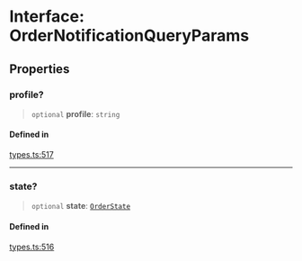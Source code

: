 # Interface: OrderNotificationQueryParams

## Properties

### profile?

> `optional` **profile**: `string`

#### Defined in

[types.ts:517](https://github.com/monerium/js-monorepo/blob/main/packages/sdk/src/types.ts#L517)

***

### state?

> `optional` **state**: [`OrderState`](/docs/packages/SDK/enumerations/OrderState.md)

#### Defined in

[types.ts:516](https://github.com/monerium/js-monorepo/blob/main/packages/sdk/src/types.ts#L516)
